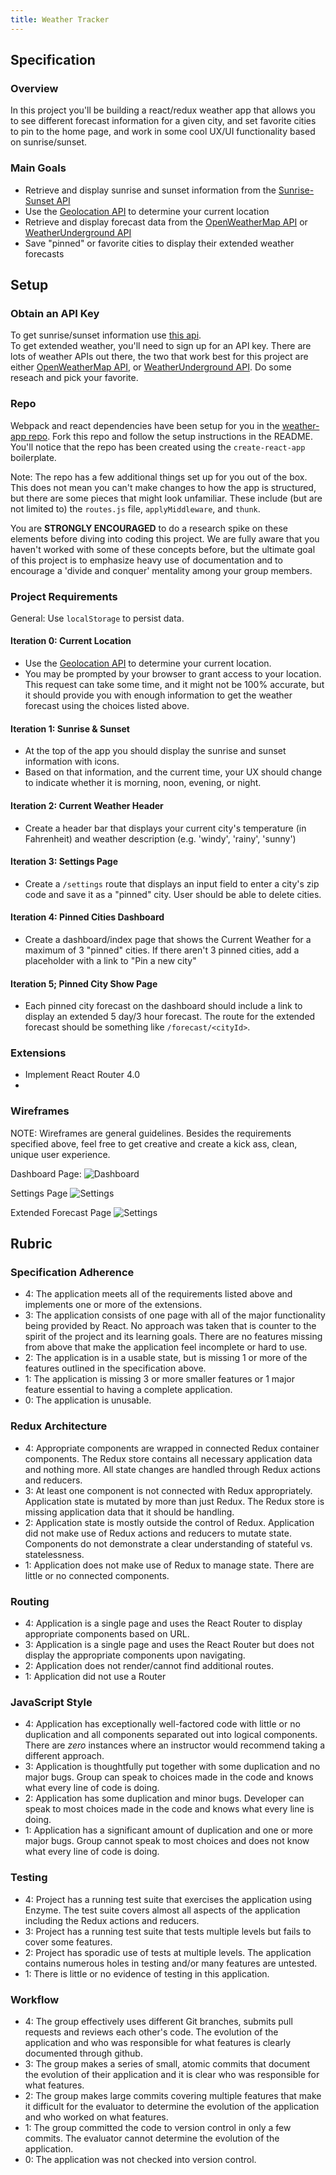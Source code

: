 ```yaml
---
title: Weather Tracker
---
```


## Specification

### Overview

In this project you'll be building a react/redux weather app that allows you to see different forecast information for a given city, and set favorite cities to pin to the home page, and work in some cool UX/UI functionality based on sunrise/sunset.

### Main Goals

  - Retrieve and display sunrise and sunset information from the [Sunrise-Sunset API](http://sunrise-sunset.org/api)
  - Use the [Geolocation API](https://developer.mozilla.org/en-US/docs/Web/API/Geolocation/Using_geolocation) to determine your current location
  - Retrieve and display forecast data from the [OpenWeatherMap API](http://openweathermap.org/appid) or [WeatherUnderground API](http://api.wunderground.com/weather/api/)
  - Save "pinned" or favorite cities to display their extended weather forecasts

## Setup

### Obtain an API Key

To get sunrise/sunset information use [this api](http://sunrise-sunset.org/api).  
To get extended weather, you'll need to sign up for an API key. There are lots of weather APIs out there, the two that work best for this project are either [OpenWeatherMap API](http://openweathermap.org/appid), or [WeatherUnderground API](http://api.wunderground.com/weather/api/). Do some reseach and pick your favorite.

### Repo
Webpack and react dependencies have been setup for you in the [weather-app repo](https://github.com/turingschool-examples/weather-forecast). Fork this repo and follow the setup instructions in the README. You'll notice that the repo has been created using the `create-react-app` boilerplate.

Note: The repo has a few additional things set up for you out of the box. This does not mean you can't make changes to how the app is structured, but there are some pieces that might look unfamiliar. These include (but are not limited to) the `routes.js` file, `applyMiddleware`, and `thunk`.  

You are **STRONGLY ENCOURAGED** to do a research spike on these elements before diving into coding this project. We are fully aware that you haven't worked with some of these concepts before, but the ultimate goal of this project is to emphasize heavy use of documentation and to encourage a 'divide and conquer' mentality among your group members.

### Project Requirements

General: Use `localStorage` to persist data.  

#### Iteration 0: Current Location
- Use the [Geolocation API](https://developer.mozilla.org/en-US/docs/Web/API/Geolocation/Using_geolocation) to determine your current location.
- You may be prompted by your browser to grant access to your location. This request can take some time, and it might not be 100% accurate, but it should provide you with enough information to get the weather forecast using the choices listed above.  

#### Iteration 1: Sunrise & Sunset
- At the top of the app you should display the sunrise and sunset information with icons.
- Based on that information, and the current time, your UX should change to indicate whether it is morning, noon, evening, or night.

#### Iteration 2: Current Weather Header
- Create a header bar that displays your current city's temperature (in Fahrenheit) and weather description (e.g. 'windy', 'rainy', 'sunny')

#### Iteration 3: Settings Page
- Create a `/settings` route that displays an input field to enter a city's zip code and save it as a "pinned" city. User should be able to delete cities.

#### Iteration 4: Pinned Cities Dashboard
- Create a dashboard/index page that shows the Current Weather for a maximum of 3 "pinned" cities. If there aren't 3 pinned cities, add a placeholder with a link to "Pin a new city"  

#### Iteration 5; Pinned City Show Page
- Each pinned city forecast on the dashboard should include a link to display an extended 5 day/3 hour forecast. The route for the extended forecast should be something like `/forecast/<cityId>`.

### Extensions

- Implement React Router 4.0
-

### Wireframes

NOTE: Wireframes are general guidelines. Besides the requirements specified above, feel free to get creative and create a kick ass, clean, unique user experience.  

Dashboard Page:
![Dashboard](../assets/images/projects/weather-forecast/dashboard.png)

Settings Page
![Settings](../assets/images/projects/weather-forecast/settings.png)

Extended Forecast Page
![Settings](../assets/images/projects/weather-forecast/extended-forecast.png)

## Rubric

### Specification Adherence

* 4: The application meets all of the requirements listed above and implements one or more of the extensions.
* 3: The application consists of one page with all of the major functionality being provided by React. No approach was taken that is counter to the spirit of the project and its learning goals. There are no features missing from above that make the application feel incomplete or hard to use.
* 2: The application is in a usable state, but is missing 1 or more of the features outlined in the specification above.
* 1: The application is missing 3 or more smaller features or 1 major feature essential to having a complete application.
* 0: The application is unusable.

### Redux Architecture

* 4: Appropriate components are wrapped in connected Redux container components. The Redux store contains all necessary application data and nothing more. All state changes are handled through Redux actions and reducers.
* 3: At least one component is not connected with Redux appropriately. Application state is mutated by more than just Redux. The Redux store is missing application data that it should be handling.
* 2: Application state is mostly outside the control of Redux. Application did not make use of Redux actions and reducers to mutate state. Components do not demonstrate a clear understanding of stateful vs. statelessness.
* 1: Application does not make use of Redux to manage state. There are little or no connected components.

### Routing

- 4: Application is a single page and uses the React Router to display appropriate components based on URL.
- 3: Application is a single page and uses the React Router but does not display the appropriate components upon navigating.
- 2: Application does not render/cannot find additional routes.
- 1: Application did not use a Router

### JavaScript Style

* 4: Application has exceptionally well-factored code with little or no duplication and all components separated out into logical components. There are _zero_ instances where an instructor would recommend taking a different approach.
* 3: Application is thoughtfully put together with some duplication and no major bugs. Group can speak to choices made in the code and knows what every line of code is doing.
* 2: Application has some duplication and minor bugs. Developer can speak to most choices made in the code and knows what every line is doing.
* 1: Application has a significant amount of duplication and one or more major bugs. Group cannot speak to most choices and does not know what every line of code is doing.

### Testing

* 4: Project has a running test suite that exercises the application using Enzyme. The test suite covers almost all aspects of the application including the Redux actions and reducers.
* 3: Project has a running test suite that tests multiple levels but fails to cover some features.
* 2: Project has sporadic use of tests at multiple levels. The application contains numerous holes in testing and/or many features are untested.
* 1: There is little or no evidence of testing in this application.

### Workflow

* 4: The group effectively uses different Git branches, submits pull requests and reviews each other's code. The evolution of the application and who was responsible for what features is clearly documented through github.
* 3: The group makes a series of small, atomic commits that document the evolution of their application and it is clear who was responsible for what features.
* 2: The group makes large commits covering multiple features that make it difficult for the evaluator to determine the evolution of the application and who worked on what features.
* 1: The group committed the code to version control in only a few commits. The evaluator cannot determine the evolution of the application.
* 0: The application was not checked into version control.
